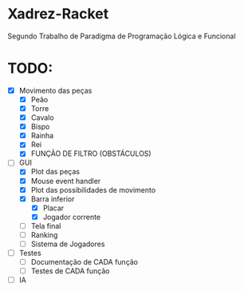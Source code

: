 # Xadrez-Racket
Segundo Trabalho de Paradigma de Programação Lógica e Funcional

# TODO:
- [x] Movimento das peças
  - [x] Peão
  - [x] Torre
  - [x] Cavalo
  - [x] Bispo
  - [x] Rainha
  - [x] Rei
  - [x] FUNÇÃO DE FILTRO (OBSTÁCULOS)
- [ ] GUI
  - [x] Plot das peças
  - [x] Mouse event handler
  - [x] Plot das possibilidades de movimento    
  - [x] Barra inferior
    - [x] Placar
    - [x] Jogador corrente  
  - [ ] Tela final
  - [ ] Ranking
  - [ ] Sistema de Jogadores
- [ ] Testes
  - [ ] Documentação de CADA função
  - [ ] Testes de CADA função
- [ ] IA
